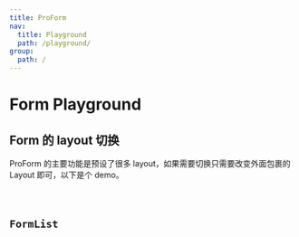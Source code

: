 ```yaml
---
title: ProForm
nav:
  title: Playground
  path: /playground/
group:
  path: /
---
```


# Form Playground

## Form 的 layout 切换

ProForm 的主要功能是预设了很多 layout，如果需要切换只需要改变外面包裹的 Layout 即可，以下是个 demo。

<code src="../../packages/form/src/demos/layout-change.tsx">

## FormList

<code src="../../packages/form/src/components/Group/demos/customize.tsx" title="ProForm.List" />
